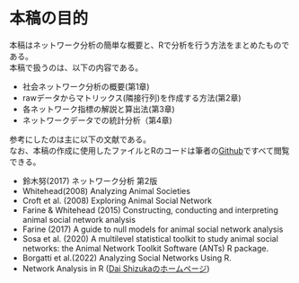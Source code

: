 # 本稿の目的   
本稿はネットワーク分析の簡単な概要と、Rで分析を行う方法をまとめたものである。  
本稿で扱うのは、以下の内容である。

- 社会ネットワーク分析の概要(第1章)
- rawデータからマトリックス(隣接行列)を作成する方法(第2章)  
- 各ネットワーク指標の解説と算出法(第3章)   
- ネットワークデータでの統計分析（第4章)  

参考にしたのは主に以下の文献である。  
なお、本稿の作成に使用したファイルとRのコードは筆者の[Github](https://github.com/TsubasaYamaguchi-jinrui/Network_Analysis_Using_R)ですべて閲覧できる。  

- 鈴木努(2017) ネットワーク分析 第2版  
- Whitehead(2008) Analyzing Animal Societies  
- Croft et al. (2008) Exploring Animal Social Network 
- Farine & Whitehead (2015) Constructing, conducting and interpreting animal social network analysis 
- Farine (2017) A guide to null models for animal social network analysis
- Sosa et al. (2020) A multilevel statistical toolkit to study animal social networks: the Animal Network Toolkit Software (ANTs) R package.
- Borgatti et al.(2022) Analyzing Social Networks Using R. 
- Network Analysis in R ([Dai Shizukaのホームページ](https://dshizuka.github.io/networkanalysis/tutorials.html))  
